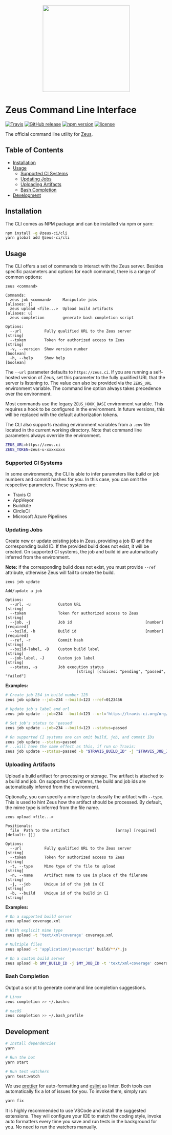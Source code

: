 <p align="center">
    <img src="https://user-images.githubusercontent.com/1433023/32629198-3c6f225e-c54d-11e7-96db-99fd22709a1b.png" width="271">
</p>

<h1>Zeus Command Line Interface</h1>

[![Travis](https://img.shields.io/travis/getsentry/zeus-cli.svg)](https://travis-ci.org/getsentry/zeus-cli)
[![GitHub release](https://img.shields.io/github/release/getsentry/zeus-cli.svg)](https://github.com/getsentry/zeus-cli/releases/latest)
[![npm version](https://img.shields.io/npm/v/@zeus-ci/cli.svg)](https://www.npmjs.com/package/@zeus-ci/cli)
[![license](https://img.shields.io/github/license/getsentry/zeus-cli.svg)](https://github.com/getsentry/zeus-cli/blob/master/LICENSE)

The official command line utility for [Zeus](https://github.com/getsentry/zeus).

## Table of Contents <!-- omit in toc -->

- [Installation](#installation)
- [Usage](#usage)
  - [Supported CI Systems](#supported-ci-systems)
  - [Updating Jobs](#updating-jobs)
  - [Uploading Artifacts](#uploading-artifacts)
  - [Bash Completion](#bash-completion)
- [Development](#development)

## Installation

The CLI comes as NPM package and can be installed via npm or yarn:

```bash
npm install -g @zeus-ci/cli
yarn global add @zeus-ci/cli
```

## Usage

The CLI offers a set of commands to interact with the Zeus server. Besides
specific parameters and options for each command, there is a range of common
options:

```text
zeus <command>

Commands:
  zeus job <command>     Manipulate jobs                            [aliases: j]
  zeus upload <file...>  Upload build artifacts                     [aliases: u]
  zeus completion        generate bash completion script

Options:
  --url          Fully qualified URL to the Zeus server                 [string]
  --token        Token for authorized access to Zeus                    [string]
  -v, --version  Show version number                                   [boolean]
  -h, --help     Show help                                             [boolean]
```

The `--url` parameter defaults to `https://zeus.ci`. If you are running a
self-hosted version of Zeus, set this parameter to the fully qualified URL that
the server is listening to. The value can also be provided via the `ZEUS_URL`
environment variable. The command line option always takes precedence over the
environment.

Most commands use the legacy `ZEUS_HOOK_BASE` environment
variable. This requires a hook to be configured in the environment. In
future versions, this will be replaced with the default authorization tokens.

The CLI also supports reading environment variables from a `.env` file located
in the current working directory. Note that command line parameters always
override the environment.

```sh
ZEUS_URL=https://zeus.ci
ZEUS_TOKEN=zeus-u-xxxxxxxx
```

### Supported CI Systems

In some environments, the CLI is able to infer parameters like build or job
numbers and commit hashes for you. In this case, you can omit the respective
parameters. These systems are:

- Travis CI
- AppVeyor
- Buildkite
- CircleCI
- Microsoft Azure Pipelines

### Updating Jobs

Create new or update existing jobs in Zeus, providing a job ID and the
corresponding build ID. If the provided build does not exist, it will be
created. On supported CI systems, the job and build id are automatically
inferred from the environment.

**Note:** if the corresponding build does not exist, you must provide `--ref`
attribute, otherwise Zeus will fail to create the build.

```text
zeus job update

Add/update a job

Options:
  --url, -u            Custom URL                                       [string]
  --token              Token for authorized access to Zeus              [string]
  --job, -j            Job id                                [number] [required]
  --build, -b          Build id                              [number] [required]
  --ref, -r            Commit hash                                      [string]
  --build-label, -B    Custom build label                               [string]
  --job-label, -J      Custom job label                                 [string]
  --status, -s         Job execution status
                               [string] [choices: "pending", "passed", "failed"]
```

**Examples:**

```sh
# Create job 234 in build number 123
zeus job update --job=234 --build=123 --ref=0123456

# Update job's label and url
zeus job update --job=234 --build=123 --url='https://travis-ci.org/org/repo/jobs/123' --label='New job'

# Set job's status to 'passed'
zeus job update --job=234 --build=123 --status=passed

# On supported CI systems one can omit build, job, and commit IDs
zeus job update --status=passed
# ...will have the same effect as this, if run on Travis:
zeus job update --status=passed -b "$TRAVIS_BUILD_ID" -j "$TRAVIS_JOB_ID" -r "$TRAVIS_COMMIT"
```

### Uploading Artifacts

Upload a build artifact for processing or storage. The artifact is attached to a
build and job. On supported CI systems, the build and job ids are automatically
inferred from the environment.

Optionally, you can specify a mime type to classify the artifact with `--type`.
This is used to hint Zeus how the artifact should be processed. By default, the
mime type is inferred from the file name.

```text
zeus upload <file...>

Positionals:
  file  Path to the artifact                    [array] [required] [default: []]

Options:
  --url          Fully qualified URL to the Zeus server                 [string]
  --token        Token for authorized access to Zeus                    [string]
  -t, --type     Mime type of the file to upload                        [string]
  -n, --name     Artifact name to use in place of the filename          [string]
  -j, --job      Unique id of the job in CI                             [string]
  -b, --build    Unique id of the build in CI                           [string]
```

**Examples:**

```sh
# On a supported build server
zeus upload coverage.xml

# With explicit mime type
zeus upload -t 'text/xml+coverage' coverage.xml

# Multiple files
zeus upload -t 'application/javascript' build/**/*.js

# On a custom build server
zeus upload -b $MY_BUILD_ID -j $MY_JOB_ID -t 'text/xml+coverage' coverage.xml
```

### Bash Completion

Output a script to generate command line completion suggestions.

```sh
# Linux
zeus completion >> ~/.bashrc

# macOS
zeus completion >> ~/.bash_profile
```

## Development

```sh
# Install dependencies
yarn

# Run the bot
yarn start

# Run test watchers
yarn test:watch
```

We use [prettier](https://prettier.io/) for auto-formatting and
[eslint](https://eslint.org/) as linter. Both tools can automatically fix a lot
of issues for you. To invoke them, simply run:

```sh
yarn fix
```

It is highly recommended to use VSCode and install the suggested extensions.
They will configure your IDE to match the coding style, invoke auto formatters
every time you save and run tests in the background for you. No need to run the
watchers manually.
